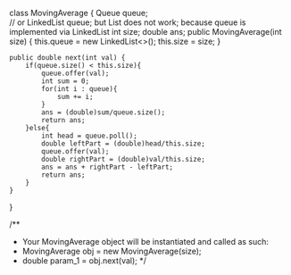 class MovingAverage {
    Queue<Integer> queue;   
    // or LinkedList<Integer> queue;  but List<Integer> does not work; because queue is implemented via LinkedList
    int size;
    double ans;
    public MovingAverage(int size) {
        this.queue = new LinkedList<>();
        this.size = size;
    }
    
    public double next(int val) {          
        if(queue.size() < this.size){
            queue.offer(val);
            int sum = 0;
            for(int i : queue){
                sum += i;
            }
            ans = (double)sum/queue.size();
            return ans;
        }else{
            int head = queue.poll();
            double leftPart = (double)head/this.size;
            queue.offer(val);
            double rightPart = (double)val/this.size;
            ans = ans + rightPart - leftPart;
            return ans;
        }
    }
}

/**
 * Your MovingAverage object will be instantiated and called as such:
 * MovingAverage obj = new MovingAverage(size);
 * double param_1 = obj.next(val);
 */